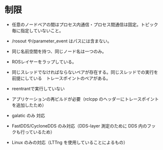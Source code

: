 # 制限

- 任意のノードペアの間はプロセス内通信・プロセス間通信は固定。トピック毎に指定していないこと。
- /rosout や/parameter_event はパスには含まない。
- 同じ名前空間を持つ、同じノード名は一つのみ。
- ROSレイヤーをラップしている。
- 同じスレッドでなければならないペアが存在する。同じスレッドでの実行を前提にしている　トレースポイントのペアがある。
- reentrantで実行していない

- アプリケーションの再ビルドが必要（rclcpp のヘッダーにトレースポイントを追加したため）
- galatic のみ 対応
- FastDDS/CycloneDDS のみ対応（DDS-layer 測定のために DDS 内のフックも行っているため）
- Linux のみの対応（LTTng を使用していることによるもの）
